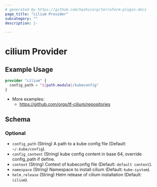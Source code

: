 ```yaml
---
# generated by https://github.com/hashicorp/terraform-plugin-docs
page_title: "cilium Provider"
subcategory: ""
description: |-
  
---
```


# cilium Provider

## Example Usage

```terraform
provider "cilium" {
  config_path = "${path.module}/kubeconfig"
}
```

* More examples:
  * https://github.com/orgs/tf-cilium/repositories

<!-- schema generated by tfplugindocs -->

## Schema

### Optional

- `config_path` (String) A path to a kube config file (Default: `~/.kube/config`).
- `config_content` (String) kube config content in base 64, override config_path if define.
- `context` (String) Context of kubeconfig file (Default: `default context`).
- `namespace` (String) Namespace to install cilium (Default: `kube-system`).
- `helm_release` (String) Helm release of cilium installation (Default: `cilium`).
